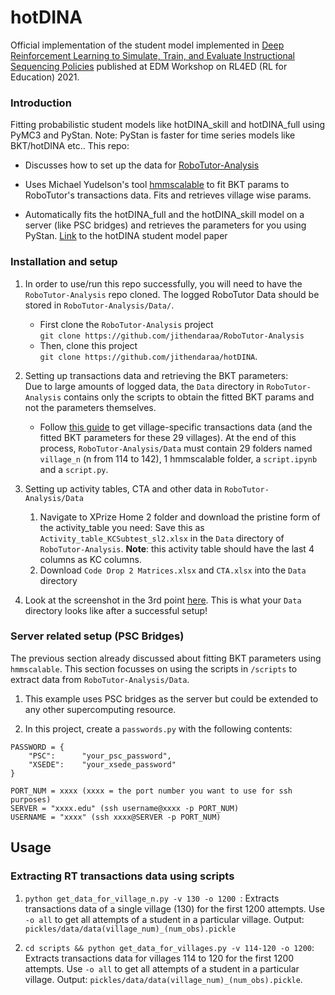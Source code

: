 # hotDINA

Official implementation of the student model implemented in <a href="https://rl4ed.org/edm2021/files/spotlights/RL4ED_EDM21_h_11.pdf">Deep Reinforcement Learning to Simulate, Train, and Evaluate Instructional Sequencing Policies</a> published at EDM Workshop on RL4ED (RL for Education) 2021. 

### Introduction
Fitting probabilistic student models like hotDINA_skill and hotDINA_full using PyMC3 and PyStan. Note: PyStan is faster for time series models like BKT/hotDINA etc.. This repo:

- Discusses how to set up the data for <a href="https://github.com/jithendaraa/RoboTutor-Analysis">RoboTutor-Analysis</a>

- Uses Michael Yudelson's tool <a href='https://github.com/myudelson/hmm-scalable'>hmmscalable</a> to fit BKT params to RoboTutor's transactions data. Fits and retrieves village wise params.

- Automatically fits the hotDINA_full and the hotDINA_skill model on a server (like PSC bridges) and retrieves the parameters for you using PyStan. <a href='https://www.cs.cmu.edu/~listen/pdfs/hoSM.pdf'>Link</a> to the hotDINA student model paper


### Installation and setup

1. In order to use/run this repo successfully, you will need to have the ```RoboTutor-Analysis``` repo cloned. The logged RoboTutor Data should be stored in ```RoboTutor-Analysis/Data/```. 
    - First clone the ```RoboTutor-Analysis``` project <br> ```git clone https://github.com/jithendaraa/RoboTutor-Analysis ``` <br>
    - Then, clone this project <br> ``` git clone https://github.com/jithendaraa/hotDINA ```.

2. Setting up transactions data and retrieving the BKT parameters: <br>
    Due to large amounts of logged data, the `Data` directory in `RoboTutor-Analysis` contains only the scripts to obtain the fitted BKT params and not the parameters themselves. <br>
    - Follow <a href='https://docs.google.com/document/d/1hcX1fhHzBLH3xweZrkdVJOty9yq4DAxCs_ZjNj1h9-c/edit'> this guide</a> to get village-specific transactions data (and the fitted BKT parameters for these 29 villages). At the end of this process, `RoboTutor-Analysis/Data` must contain 29 folders named `village_n` (n from 114 to 142), 1 hmmscalable folder, a `script.ipynb` and a `script.py`.

3. Setting up activity tables, CTA and other data in `RoboTutor-Analysis/Data` <br>
    1. Navigate to XPrize Home 2 folder and download the pristine form of the activity_table you need: Save this as `Activity_table_KCSubtest_sl2.xlsx` in the `Data` directory of `RoboTutor-Analysis`. **Note**: this activity table should have the last 4 columns as KC columns.
    2. Download `Code Drop 2 Matrices.xlsx` and `CTA.xlsx` into the `Data` directory

4. Look at the screenshot in the 3rd point <a href='https://github.com/jithendaraa/RoboTutor-Analysis#installation-and-setup'>here</a>. This is what your `Data` directory looks like after a successful setup!


### Server related setup (PSC Bridges)

The previous section already discussed about fitting BKT parameters using `hmmscalable`. This section focusses on using the scripts in `/scripts` to extract data from `RoboTutor-Analysis/Data`.

1. This example uses PSC bridges as the server but could be extended to any other supercomputing resource.

2. In this project, create a `passwords.py` with the following contents: <br>

```
PASSWORD = {
    "PSC":      "your_psc_password",
    "XSEDE":    "your_xsede_password"
}

PORT_NUM = xxxx (xxxx = the port number you want to use for ssh purposes)
SERVER = "xxxx.edu" (ssh username@xxxx -p PORT_NUM)
USERNAME = "xxxx" (ssh xxxx@SERVER -p PORT_NUM) 
```

## Usage 

### Extracting RT transactions data using scripts

1. `python get_data_for_village_n.py -v 130 -o 1200 `: Extracts transactions data of a single village (130) for the first 1200 attempts. Use `-o all` to get all attempts of a student in a particular village. Output: `pickles/data/data(village_num)_(num_obs).pickle`

2. `cd scripts && python get_data_for_villages.py -v 114-120 -o 1200`: Extracts transactions data for villages 114 to 120 for the first 1200 attempts. Use `-o all` to get all attempts of a student in a particular village. Output: `pickles/data/data(village_num)_(num_obs).pickle`.



